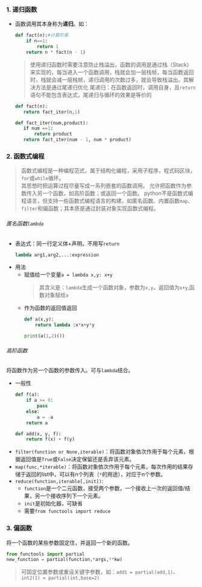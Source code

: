 ### 1. 递归函数
- 函数调用其本身称为**递归**。如：
    ```python
    def fact(n):#计算阶乘
    	if n==1:
    		return 1
    	return n * fact(n - 1)
    ```
    > 使用递归函数时需要注意防止栈溢出，函数的调用是通过栈（Stack）来实现的，每当进入一个函数调用，栈就会加一层栈帧，每当函数返回时，栈就会减一层栈帧，递归调用的次数过多，就会导致栈溢出。其解决方法是通过尾递归优化
    > 尾递归：在函数返回时，调用自身，且`return`语句不能包含表达式，尾递归与循环的效果是等价的
     ```python
     def fact(n):
     	return fact_iter(n,1)

     def fact_iter(num,product):
     	if num ==1:
     		return product
     	return fact_iter(num - 1, num * product)
     ```


### 2. 函数式编程
> 函数式编程是一种编程范式，属于结构化编程，采用子程序，程式码区块，`for`或`while`循环。  
> 其思想时把运算过程尽量写成一系列嵌套的函数调用。
> 允许把函数作为参数传入另一个函数，如高阶函数；或返回一个函数。
> python不是函数式编程语言，但支持一些函数式编程语言的构建，如匿名函数、内置函数`map`、`filter`和偏函数；其本质是通过封装对象实现函数式编程。

###### 匿名函数`lambda`
- 表达式：同一行定义体+声明，不用写`return`
    ```Python
    lambda arg1,arg2,...:expression
    ```
- 用法
    - 赋值给一个变量`a = lambda x,y: x+y`
        > 其含义是：`lambda`生成一个函数对象，参数为`x,y`，返回值为`x+y`,函数对象赋给`a`
    - 作为函数的返回值返回
        ```Python
        def a(x,y):
            return lambda :x*x+y*y

        print(a(1,2)())
        ```
###### 高阶函数
将函数作为另一个函数的参数传入。可与`lambda`结合。
- 一般性
    ```Python
    def f(a):
        if a >= 0:
            pass
        else:
            a = -a
        return a

    def add(x, y, f):
        return f(x) + f(y)
    ```
- `filter(function or None,iterable)`：将函数对象依次作用于每个元素，根据返回值是`True`或`False`决定保留还是丢弃该元素。
- `map(func,*iterable)`：将函数对象依次作用于每个元素，每次作用的结果存储于返回的list中，可以有n个列表（`*`的用途），对应于n个参数。
- `reduce(function,iterable[,init])`:
    - `function`是一个二元函数，接受两个参数，一个接收上一次的返回值/结果，另一个接收序列下一个元素。
    - `init`是初始化器，可缺省
    - 需要`from functools import reduce`

### 3. 偏函数
将一个函数的某些参数固定住，并返回一个新的函数。
```python
from functools import partial
new_function = partial(function,*args,**kw)
```
> 可固定位置参数或重设关键字参数，如：`add1 = partial(add,1)`、`int2(1) = partial(int,base=2)`
